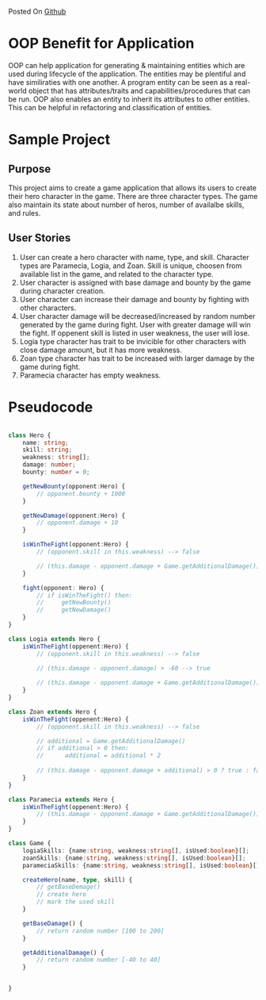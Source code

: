 Posted On [Github](https://github.com/lukibsubekti/assignment-12)

# OOP Benefit for Application
OOP can help application for generating & maintaining entities which are used during lifecycle of the application. The entities may be plentiful and have similiraties with one another. A program entity can be seen as a real-world object that has attributes/traits and capabilities/procedures that can be run. OOP also enables an entity to inherit its attributes to other entities. This can be helpful in refactoring and classification of entities.  

# Sample Project
## Purpose
This project aims to create a game application that allows its users to create their hero character in the game. There are three character types. The game also maintain its state about number of heros, number of availalbe skills, and rules. 

## User Stories
1. User can create a hero character with name, type, and skill. Character types are Paramecia, Logia, and Zoan. Skill is unique, choosen from available list in the game, and related to the character type.
1. User character is assigned with base damage and bounty by the game during character creation.
1. User character can increase their damage and bounty by fighting with other characters.
1. User character damage will be decreased/increased by random number generated by the game during fight. User with greater damage will win the fight. If oppenent skill is listed in user weakness, the user will lose.
1. Logia type character has trait to be invicible for other characters with close damage amount, but it has more weakness.
1. Zoan type character has trait to be increased with larger damage by the game during fight.
1. Paramecia character has empty weakness.

# Pseudocode
```typescript

class Hero {
    name: string;
    skill: string;
    weakness: string[];
    damage: number;
    bounty: number = 0;

    getNewBounty(opponent:Hero) {
        // opponent.bounty + 1000
    }

    getNewDamage(opponent:Hero) {
        // opponent.damage + 10
    }

    isWinTheFight(opponent:Hero) {
        // (opponent.skill in this.weakness) --> false

        // (this.damage - opponent.damage + Game.getAdditionalDamage()) > 0 ? true : false
    }

    fight(opponent: Hero) {
        // if isWinTheFight() then:
        //     getNewBounty()
        //     getNewDamage() 
    }
}

class Logia extends Hero {
    isWinTheFight(oppenent:Hero) {
        // (opponent.skill in this.weakness) --> false

        // (this.damage - opponent.damage) > -60 --> true
      
        // (this.damage - opponent.damage + Game.getAdditionalDamage()) > 0 ? true : false
    }
}

class Zoan extends Hero {
    isWinTheFight(oppenent:Hero) {
        // (opponent.skill in this.weakness) --> false

        // additional = Game.getAdditionalDamage()
        // if additional > 0 then:
        //      additional = additional * 2
      
        // (this.damage - opponent.damage + additional) > 0 ? true : false
    }
}

class Paramecia extends Hero {
    isWinTheFight(oppenent:Hero) {      
        // (this.damage - opponent.damage + Game.getAdditionalDamage()) > 0 ? true : false
    }
}

class Game {
    logiaSkills: {name:string, weakness:string[], isUsed:boolean}[];
    zoanSkills: {name:string, weakness:string[], isUsed:boolean}[];
    parameciaSkills: {name:string, weakness:string[], isUsed:boolean}[];

    createHero(name, type, skill) {
        // getBaseDemage()
        // create hero
        // mark the used skill
    }

    getBaseDamage() {
        // return random number [100 to 200]
    }

    getAdditionalDamage() {
        // return random number [-40 to 40]
    }


}
```


